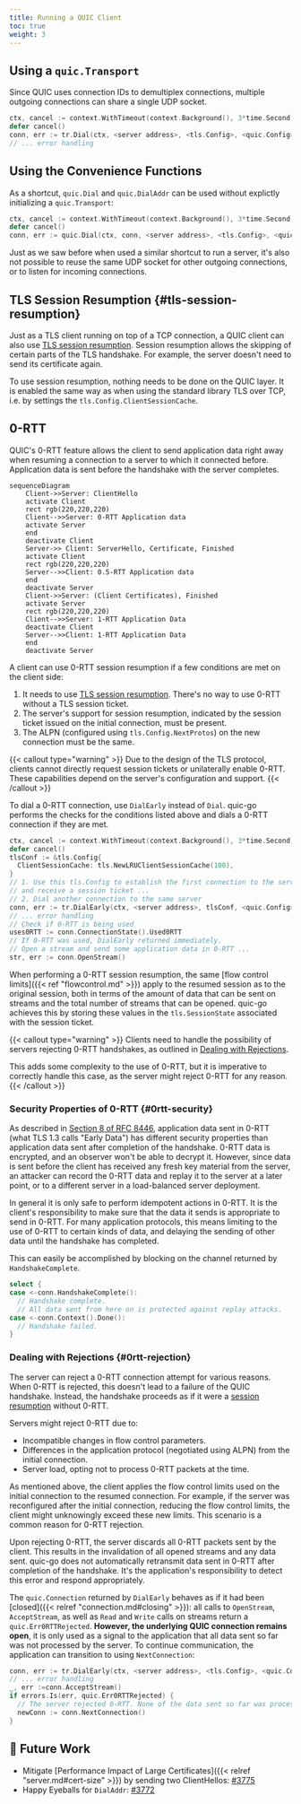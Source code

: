 ```yaml
---
title: Running a QUIC Client
toc: true
weight: 3
---
```


## Using a `quic.Transport`

Since QUIC uses connection IDs to demultiplex connections, multiple outgoing connections can share a single UDP socket.

```go
ctx, cancel := context.WithTimeout(context.Background(), 3*time.Second) // 3s handshake timeout
defer cancel()
conn, err := tr.Dial(ctx, <server address>, <tls.Config>, <quic.Config>)
// ... error handling
```


## Using the Convenience Functions

As a shortcut, `quic.Dial` and `quic.DialAddr` can be used without explictly initializing a `quic.Transport`:

```go
ctx, cancel := context.WithTimeout(context.Background(), 3*time.Second) // 3s handshake timeout
defer cancel()
conn, err := quic.Dial(ctx, conn, <server address>, <tls.Config>, <quic.Config>)
```

Just as we saw before when used a similar shortcut to run a server, it's also not possible to reuse the same UDP socket for other outgoing connections, or to listen for incoming connections.


## TLS Session Resumption {#tls-session-resumption}

Just as a TLS client running on top of a TCP connection, a QUIC client can also use [TLS session resumption](https://datatracker.ietf.org/doc/html/rfc8446#section-2.2). Session resumption allows the skipping of certain parts of the TLS handshake. For example, the server doesn't need to send its certificate again.

To use session resumption, nothing needs to be done on the QUIC layer. It is enabled the same way as when using the standard library TLS over TCP, i.e. by settings the `tls.Config.ClientSessionCache`.


## 0-RTT

QUIC's 0-RTT feature allows the client to send application data right away when resuming a connection to a server to which it connected before. Application data is sent before the handshake with the server completes.

```mermaid
sequenceDiagram
    Client->>Server: ClientHello
    activate Client
    rect rgb(220,220,220)
    Client-->>Server: 0-RTT Application data
    activate Server
    end
    deactivate Client
    Server->> Client: ServerHello, Certificate, Finished
    activate Client
    rect rgb(220,220,220)
    Server-->>Client: 0.5-RTT Application data
    end
    deactivate Server
    Client->>Server: (Client Certificates), Finished
    activate Server
    rect rgb(220,220,220)
    Client-->>Server: 1-RTT Application Data
    deactivate Client
    Server-->>Client: 1-RTT Application Data
    end
    deactivate Server
```


A client can use 0-RTT session resumption if a few conditions are met on the client side:
1. It needs to use [TLS session resumption](#tls-session-resumption). There's no way to use 0-RTT without a TLS session ticket.
2. The server's support for session resumption, indicated by the session ticket issued on the initial connection, must be present.
3. The ALPN (configured using `tls.Config.NextProtos`) on the new connection must be the same.

{{< callout type="warning" >}}
  Due to the design of the TLS protocol, clients cannot directly request session tickets or unilaterally enable 0-RTT. These capabilities depend on the server's configuration and support.
{{< /callout >}}

To dial a 0-RTT connection, use `DialEarly` instead of `Dial`. quic-go performs the checks for the conditions listed above and dials a 0-RTT connection if they are met.

```go
ctx, cancel := context.WithTimeout(context.Background(), 3*time.Second)
defer cancel()
tlsConf := &tls.Config{
  ClientSessionCache: tls.NewLRUClientSessionCache(100),
}
// 1. Use this tls.Config to establish the first connection to the server
// and receive a session ticket ...
// 2. Dial another connection to the same server
conn, err := tr.DialEarly(ctx, <server address>, tlsConf, <quic.Config>)
// ... error handling
// Check if 0-RTT is being used
uses0RTT := conn.ConnectionState().Used0RTT
// If 0-RTT was used, DialEarly returned immediately.
// Open a stream and send some application data in 0-RTT ...
str, err := conn.OpenStream()
```

When performing a 0-RTT session resumption, the same [flow control limits]({{< ref "flowcontrol.md" >}}) apply to the resumed session as to the original session, both in terms of the amount of data that can be sent on streams and the total number of streams that can be opened. quic-go achieves this by storing these values in the `tls.SessionState` associated with the session ticket.

{{< callout type="warning" >}}
  Clients need to handle the possibility of servers rejecting 0-RTT handshakes, as outlined in [Dealing with Rejections](#0rtt-rejection).

  This adds some complexity to the use of 0-RTT, but it is imperative to correctly handle this case, as the server might reject 0-RTT for any reason.
{{< /callout >}}


### Security Properties of 0-RTT {#0rtt-security}

As described in [Section 8 of RFC 8446](https://datatracker.ietf.org/doc/html/rfc8446#section-8), application data sent in 0-RTT (what TLS 1.3 calls "Early Data") has different security properties than application data sent after completion of the handshake. 0-RTT data is encrypted, and an observer won't be able to decrypt it. However, since data is sent before the client has received any fresh key material from the server, an attacker can record the 0-RTT data and replay it to the server at a later point, or to a different server in a load-balanced server deployment.

In general it is only safe to perform idempotent actions in 0-RTT. It is the client's responsibility to make sure that the data it sends is appropriate to send in 0-RTT. For many application protocols, this means limiting to the use of 0-RTT to certain kinds of data, and delaying the sending of other data until the handshake has completed.

This can easily be accomplished by blocking on the channel returned by `HandshakeComplete`.
```go
select {
case <-conn.HandshakeComplete():
  // Handshake complete.
  // All data sent from here on is protected against replay attacks.
case <-conn.Context().Done():
  // Handshake failed.
}
```


### Dealing with Rejections {#0rtt-rejection}

The server can reject a 0-RTT connection attempt for various reasons. When 0-RTT is rejected, this doesn't lead to a failure of the QUIC handshake. Instead, the handshake proceeds as if it were a [session resumption](#tls-session-resumption) without 0-RTT.

Servers might reject 0-RTT due to:
* Incompatible changes in flow control parameters.
* Differences in the application protocol (negotiated using ALPN) from the initial connection.
* Server load, opting not to process 0-RTT packets at the time.

As mentioned above, the client applies the flow control limits used on the initial connection to the resumed connection. For example, if the server was reconfigured after the initial connection, reducing the flow control limits, the client might unknowingly exceed these new limits. This scenario is a common reason for 0-RTT rejection.

Upon rejecting 0-RTT, the server discards all 0-RTT packets sent by the client. This results in the invalidation of all opened streams and any data sent. quic-go does not automatically retransmit data sent in 0-RTT after completion of the handshake. It's the application's responsibility to detect this error and respond appropriately.

The `quic.Connection` returned by `DialEarly` behaves as if it had been [closed]({{< relref "connection.md#closing" >}}): all calls to `OpenStream`, `AcceptStream`, as well as `Read` and `Write` calls on streams return a `quic.Err0RTTRejected`. **However, the underlying QUIC connection remains open**, it is only used as a signal to the application that all data sent so far was not processed by the server. To continue communication, the application can transition to using `NextConnection`:

```go
conn, err := tr.DialEarly(ctx, <server address>, <tls.Config>, <quic.Config>)
// ... error handling
_, err :=conn.AcceptStream()
if errors.Is(err, quic.Err0RTTRejected) {
  // The server rejected 0-RTT. None of the data sent so far was processed.
  newConn := conn.NextConnection()
}
```


## 📝 Future Work

* Mitigate [Performance Impact of Large Certificates]({{< relref "server.md#cert-size" >}}) by sending two ClientHellos: [#3775](https://github.com/quic-go/quic-go/issues/3775)
* Happy Eyeballs for `DialAddr`: [#3772](https://github.com/quic-go/quic-go/issues/3772)

